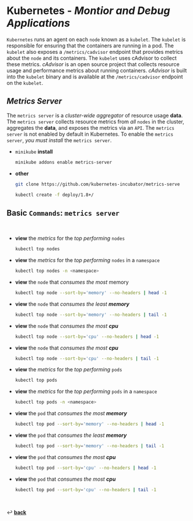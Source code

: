 # **Kubernetes** - ***Montior*** *and* ***Debug Applications***

`Kubernetes` runs an agent on each `node` known as a `kubelet`. The `kubelet` is responsible for ensuring that the containers are running in a pod. The `kubelet` also exposes a `/metrics/cadvisor` endpoint that provides metrics about the `node` and its containers. The `kubelet` uses cAdvisor to collect these metrics. *cAdvisor* is an open source project that collects resource usage and performance metrics about running containers. *cAdvisor* is built into the `kubelet` binary and is available at the `/metrics/cadvisor` endpoint on the `kubelet`.

## ***Metrics Server***

The `metrics server` is a *cluster-wide aggregator* of resource usage **data**. The `metrics server` collects resource metrics from *all* `nodes` in the cluster, aggregates the **data**, and exposes the metrics via an `API`. The `metrics server` is not enabled by default in Kubernetes. To enable the `metrics server`, *you must install* the `metrics server`.

* `minikube` **install**

    ```bash
    minikube addons enable metrics-server
    ```

* **other**

    ```bash
    git clone https://github.com/kubernetes-incubator/metrics-serve
    ```

    ```bash
    kubectl create -f deploy/1.8+/
    ```


## **Basic** `Commands`**:** `metrics server`

<br />

* **view** the *metrics* for the *top performing* `nodes`

    ```bash
    kubectl top nodes
    ```

* **view** the *metrics* for the *top performing* `nodes` in a `namespace`

    ```bash
    kubectl top nodes -n <namespace>
    ```

* **view** the `node` that *consumes the most* memory

    ```bash
    kubectl top node --sort-by='memory' --no-headers | head -1 
    ```

* **view** the `node` that *consumes the least* ***memory***

    ```bash
    kubectl top node --sort-by='memory' --no-headers | tail -1
    ```

* **view** the `node` that *consumes the most* ***cpu***

    ```bash
    kubectl top node --sort-by='cpu' --no-headers | head -1 
    ```

* **view** the `node` that *consumes the most* ***cpu***

    ```bash
    kubectl top node --sort-by='cpu' --no-headers | tail -1 
    ```


* **view** the *metrics* for the *top performing* `pods`

    ```bash
    kubectl top pods
    ```

* **view** the *metrics* for the *top performing* `pods` in a `namespace`

    ```bash
    kubectl top pods -n <namespace>
    ```

* **view** the `pod` that *consumes the most* ***memory***

    ```bash
    kubectl top pod --sort-by='memory' --no-headers | head -1 
    ```

* **view** the `pod` that *consumes the least* ***memory***

    ```bash
    kubectl top pod --sort-by='memory' --no-headers | tail -1
    ```

* **view** the `pod` that *consumes the most* ***cpu***

    ```bash
    kubectl top pod --sort-by='cpu' --no-headers | head -1 
    ```

* **view** the `pod` that *consumes the most* ***cpu***

    ```bash
    kubectl top pod --sort-by='cpu' --no-headers | tail -1 
    ```

<br>

↩️ [**back**](../)
